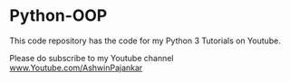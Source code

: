# Python-OOP


This code repository has the code for my Python 3 Tutorials on Youtube.

Please do subscribe to my Youtube channel www.Youtube.com/AshwinPajankar